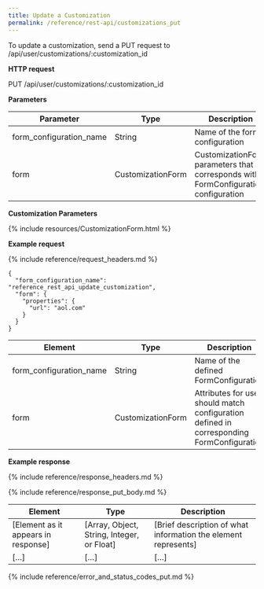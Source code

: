 ```yaml
---
title: Update a Customization
permalink: /reference/rest-api/customizations_put
---
```


To update a customization, send a PUT request to /api/user/customizations/:customization_id

**HTTP request**

PUT /api/user/customizations/:customization_id

**Parameters**

| Parameter               | Type             | Description                                                                       | Required | Notes |
| ----------------------- | ---------------- | --------------------------------------------------------------------------------- | -------- | ----- |
| form_configuration_name | String           | Name of the form configuration                                                    | Required |       |
| form                    | CustomizationForm | CustomizationForm parameters that corresponds with FormConfiguration configuration | Required |       |

**Customization Parameters**

{% include resources/CustomizationForm.html %}

**Example request**

{% include reference/request_headers.md %}

```
{
  "form_configuration_name": "reference_rest_api_update_customization",
  "form": {
    "properties": {
      "url": "aol.com"
    }
  }
}
```

| Element                 | Type             | Description                                                                                | Required? |
| ----------------------- | ---------------- | ------------------------------------------------------------------------------------------ | --------- |
| form_configuration_name | String           | Name of the defined FormConfiguration                                                      | Required  |
| form                    | CustomizationForm | Attributes for user, should match configuration defined in corresponding FormConfiguration | Required  |

**Example response**

{% include reference/response_headers.md %}

{% include reference/response_put_body.md %}

| Element                             | Type                                       | Description                                                    |
| ----------------------------------- | ------------------------------------------ | -------------------------------------------------------------- |
| [Element as it appears in response] | [Array, Object, String, Integer, or Float] | [Brief description of what information the element represents] |
| […]                                 | […]                                        | […]                                                            |

{% include reference/error_and_status_codes_put.md %}
